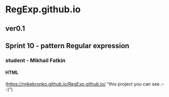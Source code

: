 # RegExp.github.io

## ver0.1

## Sprint 10 - pattern Regular expression

### student - Mikhail Fatkin

#### HTML

(<https://mikebronko.github.io/RegExp.github.io/> "this project you can see :--)")

